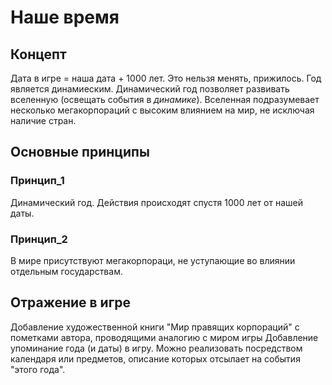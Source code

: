 # Наше время

## Концепт
Дата в игре = наша дата + 1000 лет. Это нельзя менять, прижилось.
Год является динамиеским. Динамический год позволяет развивать вселенную (освещать события в *динамике*).
Вселенная подразумевает несколько мегакорпораций с высоким влиянием на мир, не исключая наличие стран.

## Основные принципы

### Принцип_1
Динамический год. Действия происходят спустя 1000 лет от нашей даты.
### Принцип_2
В мире присутствуют мегакорпораци, не уступающие во влиянии отдельным государствам.

## Отражение в игре
Добавление художественной книги "Мир правящих корпораций" с пометками автора, проводящими аналогию с миром игры
Добавление упоминание года (и даты) в игру. Можно реализовать посредством календаря или предметов, описание которых отсылает на события "этого года".
